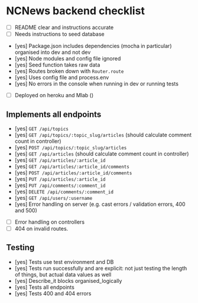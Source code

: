 # NCNews backend checklist
- [ ] README clear and instructions accurate
- [ ] Needs instructions to seed database
- [yes] Package.json includes dependencies (mocha in particular) organised into dev and not dev
- [yes] Node modules and config file ignored
- [yes] Seed function takes raw data
- [yes] Routes broken down with `Router.route`
- [yes] Uses config file and process.env
- [yes] No errors in the console when running in dev or running tests
- [ ] Deployed on heroku and Mlab ()

## Implements all endpoints
- [yes] `GET /api/topics`
- [yes] `GET /api/topics/:topic_slug/articles` (should calculate comment count in controller)
- [yes] `POST /api/topics/:topic_slug/articles` 
- [yes] `GET /api/articles`  (should calculate comment count in controller)
- [yes] `GET /api/articles/:article_id`
- [yes] `GET /api/articles/:article_id/comments`
- [yes] `POST /api/articles/:article_id/comments`
- [yes] `PUT /api/articles/:article_id`
- [yes] `PUT /api/comments/:comment_id`
- [yes] `DELETE /api/comments/:comment_id`
- [yes] `GET /api/users/:username`
- [yes] Error handling on server (e.g. cast errors / validation errors, 400 and 500)
- [ ] Error handling on controllers
- [ ] 404 on invalid routes.

## Testing 
- [yes] Tests use test environment and DB
- [yes] Tests run successfully and are explicit: not just testing the length of things, but actual data values as well
- [yes] Describe_it blocks organised_logically
- [yes] Tests all endpoints
- [yes] Tests 400 and 404 errors